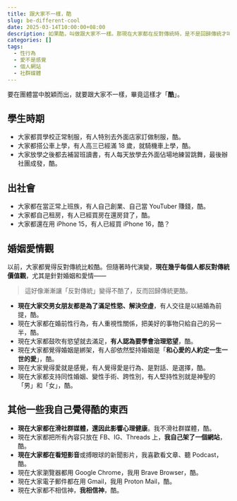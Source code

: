 ```yaml
---
title: 跟大家不一樣，酷
slug: be-different-cool
date: 2025-03-14T10:00:00+08:00
description: 如果酷，叫做跟大家不一樣。那現在大家都在反對傳統時，是不是回歸傳統才叫酷？
categories: []
tags:
  - 性行為
  - 愛不是感覺
  - 個人網站
  - 社群媒體
---
```

要在團體當中脫穎而出，就要跟大家不一樣，畢竟這樣才「**酷**」。

## 學生時期

* 大家都買學校正常制服，有人特別去外面店家訂做制服，酷。
* 大家都搭公車上學，有人高三已經滿 18 歲，就騎機車上學，酷。
* 大家放學之後都去補習班讀書，有人每天放學去外面佔場地練習跳舞，最後辦社團成發，酷。

## 出社會

* 大家都在當正常上班族，有人自己創業、自己當 YouTuber 賺錢，酷。
* 大家都自己租房，有人已經買房在還房貸了，酷。
* 大家都還在用 iPhone 15，有人已經買 iPhone 16，酷？

## 婚姻愛情觀

以前，大家都覺得反對傳統比較酷。但隨著時代演變，**現在幾乎每個人都反對傳統價值觀**，尤其是針對婚姻和愛情——

> 這好像漸漸讓「反對傳統」變得不酷了，反而回歸傳統更酷。

* **現在大家交男女朋友都是為了滿足性慾、解決空虛**，有人交往是以結婚為前提，酷。
* 現在大家都在婚前性行為，有人重視性關係，把美好的事物只給自己的另一半，酷。
* 現在大家都鼓吹有慾望就去滿足，**有人認為要學會治理慾望**，酷。
* 現在大家都覺得婚姻是綁架，有人卻依然堅持婚姻是「**和心愛的人約定一生一世的愛**」，酷。
* 現在大家覺得愛就是感覺，有人覺得愛是行為、是對話、是選擇，酷。
* 現在大家都支持同性婚姻、變性手術、跨性別，有人堅持性別就是神聖的「男」和「女」，酷。

## 其他一些我自己覺得酷的東西

* **現在大家都在滑社群媒體，還因此影響心理健康**。我不滑社群媒體，酷。
* 現在大家都把所有內容只放在 FB、IG、Threads 上，**我自己架了一個網站**，酷。
* **現在大家都在看短影音**或搏眼球的新聞影片，我喜歡看文章、聽 Podcast，酷。
* 現在大家瀏覽器都用 Google Chrome，我用 Brave Browser，酷。
* 現在大家電子郵件都在用 Gmail，我用 Proton Mail，酷。
* 現在大家都不相信神，**我相信神**，酷。